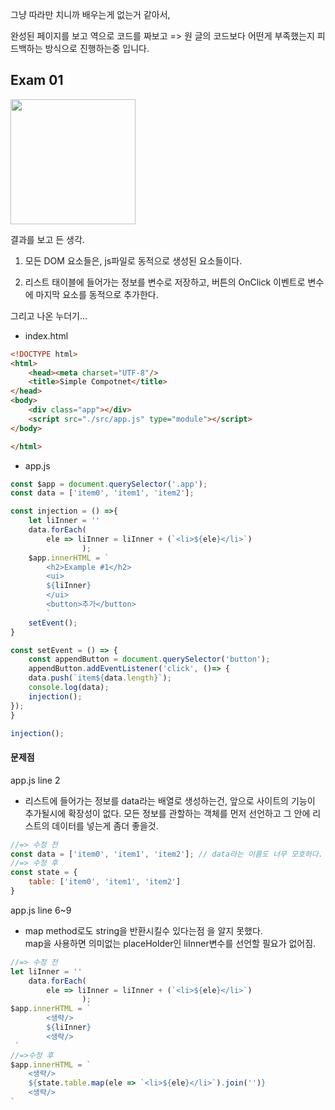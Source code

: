 그냥 따라만 치니까 배우는게 없는거 같아서,

완성된 페이지를 보고 역으로 코드를 짜보고 => 원 글의 코드보다 어떤게 부족했는지 피드백하는 방식으로 진행하는중 입니다.

<h2> Exam 01</h2>

<img src='.\reviewImages\Example#1.png' height='200px'/>

결과를 보고 든 생각.

1. 모든 DOM 요소들은, js파일로 동적으로 생성된 요소들이다.

2. 리스트 태이블에 들어가는 정보를 변수로 저장하고, 버튼의 OnClick 이벤트로 변수에 마지막 요소를 동적으로 추가한다.

그리고 나온 누더기...

* index.html

```html
<!DOCTYPE html>
<html>
    <head><meta charset="UTF-8"/>
    <title>Simple Compotnet</title>
</head>
<body>
    <div class="app"></div>
    <script src="./src/app.js" type="module"></script>
</body>

</html>
```

* app.js

```js
const $app = document.querySelector('.app');
const data = ['item0', 'item1', 'item2'];

const injection = () =>{
    let liInner = ''
    data.forEach(
        ele => liInner = liInner + (`<li>${ele}</li>`)
                );
    $app.innerHTML = `
        <h2>Example #1</h2>
        <ui>
        ${liInner}
        </ui>
        <button>추가</button>
        ` 
    setEvent();
}

const setEvent = () => {
    const appendButton = document.querySelector('button');
    appendButton.addEventListener('click', ()=> {
    data.push(`item${data.length}`);
    console.log(data);
    injection();
});
}

injection();
```


<h4>문제점</h4>

app.js line 2

* 리스트에 들어가는 정보를 data라는 배열로 생성하는건, 앞으로 사이트의 기능이 추가될시에 확장성이 없다. 모든 정보를 관할하는 객체를 먼저 선언하고 그 안에 리스트의 데이터를 넣는게 좀더 좋을것.

```js
//=> 수정 전
const data = ['item0', 'item1', 'item2']; // data라는 이름도 너무 모호하다. ul 태그에 사용될 데이터라는걸 잘 알수 있는 이름으로 작성하자.
//=> 수정 후
const state = {
    table: ['item0', 'item1', 'item2']
}
```

app.js line 6~9

* map method로도 string을 반환시킬수 있다는점 을 알지 못했다.<br/>map을 사용하면 의미없는 placeHolder인 liInner변수를 선언할 필요가 없어짐.

```js
//=> 수정 전
let liInner = ''
    data.forEach(
        ele => liInner = liInner + (`<li>${ele}</li>`)
                );
$app.innerHTML = `
        <생략/>
        ${liInner}
        <생략/>
 `
//=>수정 후
$app.innerHTML = `
	<생략/>
	${state.table.map(ele => `<li>${ele}</li>`).join('')}
	<생략/>
`
```

